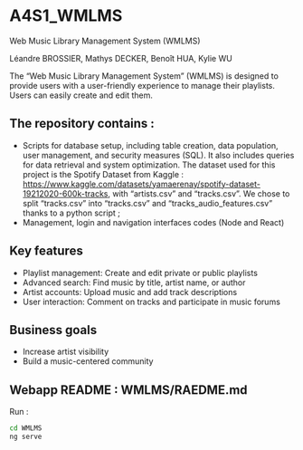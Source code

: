 # A4S1_WMLMS

Web Music Library Management System (WMLMS)

Léandre BROSSIER, Mathys DECKER, Benoît HUA, Kylie WU

The “Web Music Library Management System” (WMLMS) is designed to provide users with a user-friendly experience to manage their playlists. Users can easily create and edit them.

## The repository contains : 
- Scripts for database setup, including table creation, data population, user management, and security measures (SQL). It also includes queries for data retrieval and system optimization. The dataset used for this project is the Spotify Dataset from Kaggle : https://www.kaggle.com/datasets/yamaerenay/spotify-dataset-19212020-600k-tracks, with “artists.csv” and “tracks.csv”. We chose to split “tracks.csv” into “tracks.csv” and “tracks_audio_features.csv” thanks to a python script ;
- Management, login and navigation interfaces codes (Node and React)

## Key features
- Playlist management: Create and edit private or public playlists
- Advanced search: Find music by title, artist name, or author
- Artist accounts: Upload music and add track descriptions
- User interaction: Comment on tracks and participate in music forums

## Business goals
- Increase artist visibility
- Build a music-centered community

## Webapp README : WMLMS/RAEDME.md

Run : 
```bash
cd WMLMS
ng serve
```
